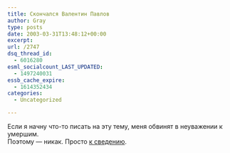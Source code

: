 ```yaml
---
title: Скончался Валентин Павлов
author: Gray
type: posts
date: 2003-03-31T13:48:12+00:00
excerpt:
url: /2747
dsq_thread_id:
  - 6016280
esml_socialcount_LAST_UPDATED:
  - 1497240031
essb_cache_expire:
  - 1614352434
categories:
  - Uncategorized

---
```








Если я начну что-то писать на эту тему, меня обвинят в неуважении к умершим.  
Поэтому &#8212; никак. Просто <a href="http://lenta.ru/russia/2003/03/31/pavlov/" target="_blank">к сведению</a>.